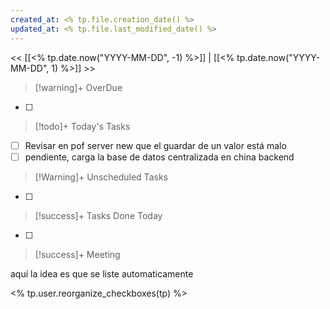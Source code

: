 ```yaml
---
created_at: <% tp.file.creation_date() %>
updated_at: <% tp.file.last_modified_date() %>
---
```


<< [[<% tp.date.now("YYYY-MM-DD", -1) %>]] | [[<% tp.date.now("YYYY-MM-DD", 1) %>]] >>


> [!warning]+ OverDue

- [ ] 

> [!todo]+ Today's Tasks

- [ ] Revisar en pof server new que el guardar de un valor está malo
- [ ] pendiente, carga la base de datos centralizada en china backend

> [!Warning]+ Unscheduled Tasks

- [ ] 

> [!success]+ Tasks Done Today

- [ ] 

> [!success]+ Meeting

aquí la idea es que se liste automaticamente

<% tp.user.reorganize_checkboxes(tp) %>